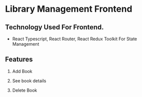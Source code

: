 # Library Management Frontend

## Technology Used For Frontend.

- React Typescript, React Router, React Redux Toolkit For State Management

## Features

1. Add Book

2. See book details

3. Delete Book
